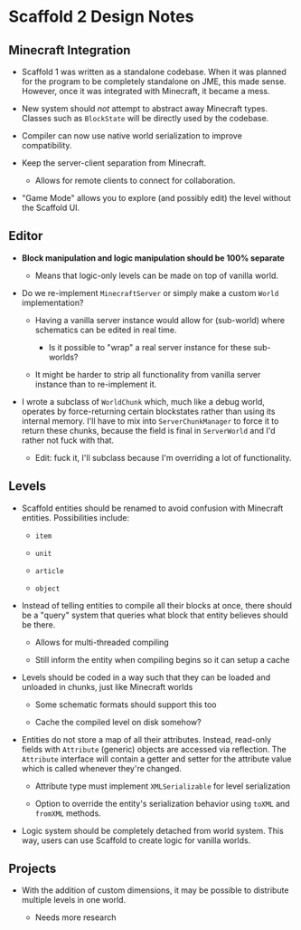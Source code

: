# Scaffold 2 Design Notes

## Minecraft Integration

- Scaffold 1 was written as a standalone codebase. When it was planned for the program to be completely standalone on JME, this made sense. However, once it was integrated with Minecraft, it became a mess.

- New system should *not* attempt to abstract away Minecraft types. Classes such as `BlockState` will be directly used by the codebase.

- Compiler can now use native world serialization to improve compatibility.

- Keep the server-client separation from Minecraft.
  
  - Allows for remote clients to connect for collaboration.

- "Game Mode" allows you to explore (and possibly edit) the level without the Scaffold UI.

## Editor

- **Block manipulation and logic manipulation should be 100% separate**
  
  - Means that logic-only levels can be made on top of vanilla world.

- Do we re-implement `MinecraftServer` or simply make a custom `World` implementation?
  
  - Having a vanilla server instance would allow for (sub-world) where schematics can be edited in real time.
    
    - Is it possible to "wrap" a real server instance for these sub-worlds?
  
  - It might be harder to strip all functionality from vanilla server instance than to re-implement it.

- I wrote a subclass of `WorldChunk` which, much like a debug world, operates by force-returning certain blockstates rather than using its internal memory. I'll have to mix into `ServerChunkManager` to force it to return these chunks, because the field is final in `ServerWorld` and I'd rather not fuck with that.
  
  - Edit: fuck it, I'll subclass because I'm overriding a lot of functionality.

## Levels

- Scaffold entities should be renamed to avoid confusion with Minecraft entities. Possibilities include:
  
  - `item`
  
  - `unit`
  
  - `article`
  
  - `object`

- Instead of telling entities to compile all their blocks at once, there should be a "query" system that queries what block that entity believes should be there.
  
  - Allows for multi-threaded compiling
  
  - Still inform the entity when compiling begins so it can setup a cache

- Levels should be coded in a way such that they can be loaded and unloaded in chunks, just like Minecraft worlds
  
  - Some schematic formats should support this too
  
  - Cache the compiled level on disk somehow?

- Entities do not store a map of all their attributes. Instead, read-only fields with `Attribute` (generic) objects are accessed via reflection. The `Attribute` interface will contain a getter and setter for the attribute value which is called whenever they're changed.
  
  - Attribute type must implement `XMLSerializable` for level serialization
  
  - Option to override the entity's serialization behavior using `toXML` and `fromXML` methods.

- Logic system should be completely detached from world system. This way, users can use Scaffold to create logic for vanilla worlds.

## Projects

- With the addition of custom dimensions, it may be possible to distribute multiple levels in one world.
  
  - Needs more research

